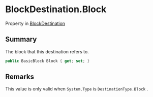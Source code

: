 # BlockDestination.Block

Property in [BlockDestination](/docs/api/csharp/yarn.compiler.basicblock.blockdestination.md)

## Summary


The block that this destination refers to.


```csharp
public BasicBlock Block { get; set; }
```

## Remarks

This value is only valid when  <code>System.Type</code>  is
<code>DestinationType.Block</code> .

